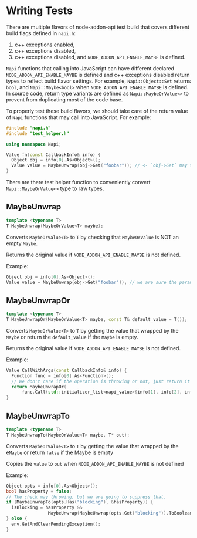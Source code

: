 # Writing Tests

There are multiple flavors of node-addon-api test build that covers different
build flags defined in `napi.h`:

1. c++ exceptions enabled,
2. c++ exceptions disabled,
3. c++ exceptions disabled, and `NODE_ADDON_API_ENABLE_MAYBE` is defined.

`Napi` functions that calling into JavaScript can have different declared
`NODE_ADDON_API_ENABLE_MAYBE` is defined and c++ exceptions disabled
return types to reflect build flavor settings. For example,
`Napi::Object::Set` returns `bool`, and `Napi::Maybe<bool>` when
`NODE_ADDON_API_ENABLE_MAYBE` is defined. In source code, return type variants
are defined as `Napi::MaybeOrValue<>` to prevent from duplicating most of the
code base.

To properly test these build flavors, we should take care of the return value
of `Napi` functions that may call into JavaScript. For example:

```cpp
#include "napi.h"
#include "test_helper.h"

using namespace Napi;

Value fn(const CallbackInfo& info) {
  Object obj = info[0].As<Object>();
  Value value = MaybeUnwrap(obj->Get("foobar")); // <- `obj->Get` may throws
}
```

There are there test helper function to conveniently convert `Napi::MaybeOrValue<>`
type to raw types.

## MaybeUnwrap

```cpp
template <typename T>
T MaybeUnwrap(MaybeOrValue<T> maybe);
```

Converts `MaybeOrValue<T>` to `T` by checking that `MaybeOrValue` is NOT an
empty `Maybe`.

Returns the original value if `NODE_ADDON_API_ENABLE_MAYBE` is not defined.

Example:

```cpp
Object obj = info[0].As<Object>();
Value value = MaybeUnwrap(obj->Get("foobar")); // we are sure the parameters should not throw
```

## MaybeUnwrapOr

```cpp
template <typename T>
T MaybeUnwrapOr(MaybeOrValue<T> maybe, const T& default_value = T());
```

Converts `MaybeOrValue<T>` to `T` by getting the value that wrapped by the
`Maybe` or return the `default_value` if the `Maybe` is empty.

Returns the original value if `NODE_ADDON_API_ENABLE_MAYBE` is not defined.

Example:

```cpp
Value CallWithArgs(const CallbackInfo& info) {
  Function func = info[0].As<Function>();
  // We don't care if the operation is throwing or not, just return it back to node-addon-api
  return MaybeUnwrapOr(
      func.Call(std::initializer_list<napi_value>{info[1], info[2], info[3]}));
}
```

## MaybeUnwrapTo

```cpp
template <typename T>
T MaybeUnwrapTo(MaybeOrValue<T> maybe, T* out);
```

Converts `MaybeOrValue<T>` to `T` by getting the value that wrapped by the
e`Maybe` or return `false` if the Maybe is empty

Copies the `value` to `out` when `NODE_ADDON_API_ENABLE_MAYBE` is not defined

Example:

```cpp
Object opts = info[0].As<Object>();
bool hasProperty = false;
// The check may throwing, but we are going to suppress that.
if (MaybeUnwrapTo(opts.Has("blocking"), &hasProperty)) {
  isBlocking = hasProperty &&
                MaybeUnwrap(MaybeUnwrap(opts.Get("blocking")).ToBoolean());
} else {
  env.GetAndClearPendingException();
}
```
